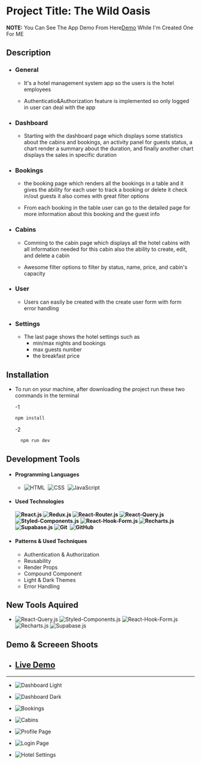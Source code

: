 # Project Title: The Wild Oasis

**NOTE:** You Can See The App Demo From Here[Demo](https://the-wild-oasis.vercel.app/login) While I'm Created One For ME

## Description

- ### General

  - It's a hotel management system app so the users is the hotel employees

  - Authenticatio&Authorization feature is implemented so only logged in user can deal with the app

- ### Dashboard

  - Starting with the dashboard page which displays some statistics about the cabins and bookings, an activity panel for guests status, a chart render a summary about the duration, and finally another chart displays the sales in specific duration

- ### Bookings

  - the booking page which renders all the bookings in a table and it gives the ability for each user to track a booking or delete it check in/out guests it also comes with great filter options

  - From each booking in the table user can go to the detailed page for more information about this booking and the guest info

- ### Cabins

  - Comming to the cabin page which displays all the hotel cabins with all information needed for this cabin also the ability to create, edit, and delete a cabin

  - Awesome filter options to filter by status, name, price, and cabin's capacity

- ### User

  - Users can easily be created with the create user form with form error handling

- ### Settings
  - The last page shows the hotel settings such as
    - min/max nights and bookings
    - max guests number
    - the breakfast price

## Installation

- To run on your machine, after downloading the project run these two commands in the terminal

  -1

  ```bash
  npm install
  ```

  -2

  ```bash
    npm run dev
  ```

## Development Tools

- #### Programming Languages

  - ![HTML](https://img.shields.io/badge/-HTML-05122A?style=flat&logo=HTML5)&nbsp;
    ![CSS](https://img.shields.io/badge/-CSS-05122A?style=flat&logo=CSS3&logoColor=1572B6)&nbsp;
    ![JavaScript](https://img.shields.io/badge/-JavaScript-05122A?style=flat&logo=javascript)&nbsp;

- #### Used Technologies

  **![React.js](https://img.shields.io/badge/-React-05122A?style=plastic&logo=react)
  ![Redux.js](https://img.shields.io/badge/-Redux-05122A?style=plastic&logo=Redux)
  ![React-Router.js](https://img.shields.io/badge/-React_Router-05122A?style=plastic&logo=react-router)
  ![React-Query.js](https://img.shields.io/badge/-React_Query-05122A?style=plastic&logo=react-query)
  ![Styled-Components.js](https://img.shields.io/badge/-Styled_Components-05122A?style=plastic&logo=styled-components)
  ![React-Hook-Form.js](https://img.shields.io/badge/-React_Hook_Form-05122A?style=plastic&logo=react-hook-form)
  ![Recharts.js](https://img.shields.io/badge/-Recharts-05122A?style=plastic&logo=recharts)
  ![Supabase.js](https://img.shields.io/badge/-Supabase-05122A?style=plastic&logo=supabase)
  ![Git](https://img.shields.io/badge/-Git-05122A?style=plastic&logo=git)&nbsp;
  ![GitHub](https://img.shields.io/badge/-GitHub-05122A?style=plastic&logo=github)&nbsp;**

- #### Patterns & Used Techniques

  - Authentication & Authorization
  - Reusability
  - Render Props
  - Compound Component
  - Light & Dark Themes
  - Error Handling

## New Tools Aquired

- ![React-Query.js](https://img.shields.io/badge/-React_Query-05122A?style=plastic&logo=react-query)
  ![Styled-Components.js](https://img.shields.io/badge/-Styled_Components-05122A?style=plastic&logo=styled-components)
  ![React-Hook-Form.js](https://img.shields.io/badge/-React_Hook_Form-05122A?style=plastic&logo=react-hook-form)
  ![Recharts.js](https://img.shields.io/badge/-Recharts-05122A?style=flat&logo=recharts)
  ![Supabase.js](https://img.shields.io/badge/-Supabase-05122A?style=plastic&logo=supabase)

## Demo & Screeen Shoots

- ## [**Live Demo**](https://wild-oasis-waterfall.netlify.app)

<hr />

- ![Dashboard Light](https://akohiiwquochfvymrech.supabase.co/storage/v1/object/sign/screen-shots/dashboard-light.png?token=eyJhbGciOiJIUzI1NiIsInR5cCI6IkpXVCJ9.eyJ1cmwiOiJzY3JlZW4tc2hvdHMvZGFzaGJvYXJkLWxpZ2h0LnBuZyIsImlhdCI6MTcxNjMzMzAxNCwiZXhwIjoxOTM3MDg1MDE0fQ.dTawCA6I3iES5I8HeATP7HAaHtfUcZN-rKEzYCuYT_g&t=2024-05-21T23%3A10%3A15.809Z)

- ![Dashboard Dark](https://akohiiwquochfvymrech.supabase.co/storage/v1/object/sign/screen-shots/dashboard-dark.png?token=eyJhbGciOiJIUzI1NiIsInR5cCI6IkpXVCJ9.eyJ1cmwiOiJzY3JlZW4tc2hvdHMvZGFzaGJvYXJkLWRhcmsucG5nIiwiaWF0IjoxNzE2MzMzMTY3LCJleHAiOjE5MzcwODUxNjd9.4GaN3KPSof9rC9bRmVrwAO0fc-eWDN3hBf9k83xbA3s&t=2024-05-21T23%3A12%3A48.321Z)

- ![Bookings](https://akohiiwquochfvymrech.supabase.co/storage/v1/object/sign/screen-shots/bookings-dark.png?token=eyJhbGciOiJIUzI1NiIsInR5cCI6IkpXVCJ9.eyJ1cmwiOiJzY3JlZW4tc2hvdHMvYm9va2luZ3MtZGFyay5wbmciLCJpYXQiOjE3MTYzMzMyNDUsImV4cCI6MTkzNzA4NTI0NX0.ooXQz7Rd_SXMmlEdqq3VA51MFt7gQfw3XSZt-VDl1v8&t=2024-05-21T23%3A14%3A06.815Z)

- ![Cabins](https://akohiiwquochfvymrech.supabase.co/storage/v1/object/sign/screen-shots/cabins-light.png?token=eyJhbGciOiJIUzI1NiIsInR5cCI6IkpXVCJ9.eyJ1cmwiOiJzY3JlZW4tc2hvdHMvY2FiaW5zLWxpZ2h0LnBuZyIsImlhdCI6MTcxNjMzMzI3NiwiZXhwIjoxOTM3MDg1Mjc2fQ.KT-Dz88uvJZKlIaD2hML9-twUFx0FSYYQn22gqrSdnw&t=2024-05-21T23%3A14%3A37.357Z)

- ![Profile Page](https://akohiiwquochfvymrech.supabase.co/storage/v1/object/sign/screen-shots/update-user-data-light.png?token=eyJhbGciOiJIUzI1NiIsInR5cCI6IkpXVCJ9.eyJ1cmwiOiJzY3JlZW4tc2hvdHMvdXBkYXRlLXVzZXItZGF0YS1saWdodC5wbmciLCJpYXQiOjE3MTYzMzMzMjMsImV4cCI6MTkzNzA4NTMyM30.HEA3h0q2Dfm49gEdy4w6y9OeECho42YXokCMo0sGA0w&t=2024-05-21T23%3A15%3A24.948Z)

- ![Login Page](https://akohiiwquochfvymrech.supabase.co/storage/v1/object/sign/screen-shots/login-page-dark.png?token=eyJhbGciOiJIUzI1NiIsInR5cCI6IkpXVCJ9.eyJ1cmwiOiJzY3JlZW4tc2hvdHMvbG9naW4tcGFnZS1kYXJrLnBuZyIsImlhdCI6MTcxNjMzMzM3NCwiZXhwIjoxOTM3MDg1Mzc0fQ.WSDtwKa0dwfYKmU0Zr2_7WhBHbxQ_99v8a2rgqmL86w&t=2024-05-21T23%3A16%3A15.210Z)

- ![Hotel Settings](https://akohiiwquochfvymrech.supabase.co/storage/v1/object/sign/screen-shots/hotel-settings-dark.png?token=eyJhbGciOiJIUzI1NiIsInR5cCI6IkpXVCJ9.eyJ1cmwiOiJzY3JlZW4tc2hvdHMvaG90ZWwtc2V0dGluZ3MtZGFyay5wbmciLCJpYXQiOjE3MTYzMzMzOTEsImV4cCI6MTkzNzA4NTM5MX0.-cXTRPMMMzGOLSmG_ic02tC9R8eDEyM0n0ON0PBXit4&t=2024-05-21T23%3A16%3A32.328Z)
